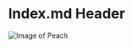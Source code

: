 # Index.md Header
![Image of Peach](https://github.com/SarahJSmith/skills-communicate-using-markdown/blob/main/Nice.png)
